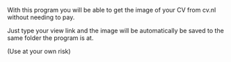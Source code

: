 With this program you will be able to get the image of your CV 
from cv.nl without needing to pay.

Just type your view link and the image will be automatically be saved to
the same folder the program is at. 

(Use at your own risk)